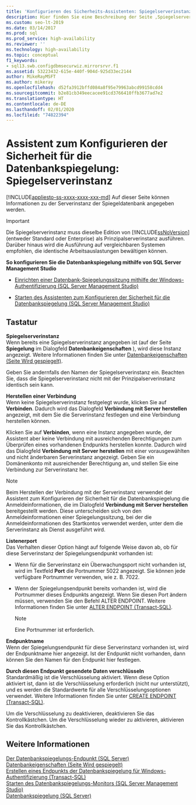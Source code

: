```yaml
---
title: 'Konfigurieren des Sicherheits-Assistenten: Spiegelserverinstanz'
description: Hier finden Sie eine Beschreibung der Seite ‚Spiegelserverinstanz‘ des Assistenten zum Konfigurieren der Sicherheit für die Datenbankspiegelung in SQL Server Management Studio.
ms.custom: seo-lt-2019
ms.date: 03/14/2017
ms.prod: sql
ms.prod_service: high-availability
ms.reviewer: ''
ms.technology: high-availability
ms.topic: conceptual
f1_keywords:
- sql13.swb.configdbmsecurwiz.mirrorsrvr.f1
ms.assetid: 53223432-615e-440f-904d-925d33ec2144
author: MikeRayMSFT
ms.author: mikeray
ms.openlocfilehash: d52fa3912bffd084a8f95e79963abcd99158cdd4
ms.sourcegitcommit: b2e81cb349eecacee91cd3766410ffb3677ad7e2
ms.translationtype: HT
ms.contentlocale: de-DE
ms.lasthandoff: 02/01/2020
ms.locfileid: "74822394"
---
```

# <a name="configure-database-mirrroing-security-wizard-mirror-server-instance"></a>Assistent zum Konfigurieren der Sicherheit für die Datenbankspiegelung: Spiegelserverinstanz
[!INCLUDE[appliesto-ss-xxxx-xxxx-xxx-md](../../includes/appliesto-ss-xxxx-xxxx-xxx-md.md)]
  Auf dieser Seite können Informationen zu der Serverinstanz der Spiegeldatenbank angegeben werden.  
  
> [!IMPORTANT]  
>  Die Spiegelserverinstanz muss dieselbe Edition von [!INCLUDE[ssNoVersion](../../includes/ssnoversion-md.md)](entweder Standard oder Enterprise) als Prinzipalserverinstanz ausführen. Darüber hinaus wird die Ausführung auf vergleichbaren Systemen empfohlen, die identische Arbeitsauslastungen bewältigen können.  
  
 **So konfigurieren Sie die Datenbankspiegelung mithilfe von SQL Server Management Studio**  
  
-   [Einrichten einer Datenbank-Spiegelungssitzung mithilfe der Windows-Authentifizierung &#40;SQL Server Management Studio&#41;](../../database-engine/database-mirroring/establish-database-mirroring-session-windows-authentication.md)  
  
-   [Starten des Assistenten zum Konfigurieren der Sicherheit für die Datenbankspiegelung &#40;SQL Server Management Studio&#41;](../../database-engine/database-mirroring/start-the-configuring-database-mirroring-security-wizard.md)  
  
## <a name="options"></a>Tastatur  
 **Spiegelserverinstanz**  
 Wenn bereits eine Spiegelserverinstanz angegeben ist (auf der Seite **Spiegelung** im Dialogfeld **Datenbankeigenschaften** ), wird diese Instanz angezeigt. Weitere Informationen finden Sie unter [Datenbankeigenschaften &#40;Seite Wird gespiegelt&#41;](../../relational-databases/databases/database-properties-mirroring-page.md).  
  
 Geben Sie andernfalls den Namen der Spiegelserverinstanz ein. Beachten Sie, dass die Spiegelserverinstanz nicht mit der Prinzipalserverinstanz identisch sein kann.  
  
 **Herstellen einer Verbindung**  
 Wenn keine Spiegelserverinstanz festgelegt wurde, klicken Sie auf **Verbinden**. Dadurch wird das Dialogfeld **Verbindung mit Server herstellen** angezeigt, mit dem Sie die Serverinstanz festlegen und eine Verbindung herstellen können.  
  
 Klicken Sie auf **Verbinden**, wenn eine Instanz angegeben wurde, der Assistent aber keine Verbindung mit ausreichenden Berechtigungen zum Überprüfen eines vorhandenen Endpunkts herstellen konnte. Dadurch wird das Dialogfeld **Verbindung mit Server herstellen** mit einer vorausgewählten und nicht änderbaren Serverinstanz angezeigt. Geben Sie ein Domänenkonto mit ausreichender Berechtigung an, und stellen Sie eine Verbindung zur Serverinstanz her.  
  
> [!NOTE]  
>  Beim Herstellen der Verbindung mit der Serverinstanz verwendet der Assistent zum Konfigurieren der Sicherheit für die Datenbankspiegelung die Anmeldeinformationen, die im Dialogfeld **Verbindung mit Server herstellen** bereitgestellt werden. Diese unterscheiden sich von den Anmeldeinformationen einer Spiegelungssitzung, bei der die Anmeldeinformationen des Startkontos verwendet werden, unter dem die Serverinstanz als Dienst ausgeführt wird.  
  
 **Listenerport**  
 Das Verhalten dieser Option hängt auf folgende Weise davon ab, ob für diese Serverinstanz der Spiegelungsendpunkt vorhanden ist:  
  
-   Wenn für die Serverinstanz ein Überwachungsport nicht vorhanden ist, wird im Textfeld **Port** die Portnummer 5022 angezeigt. Sie können jede verfügbare Portnummer verwenden, wie z. B. 7022.  
  
-   Wenn der Spiegelungsendpunkt bereits vorhanden ist, wird die Portnummer dieses Endpunkts angezeigt. Wenn Sie diesen Port ändern müssen, verwenden Sie den Befehl ALTER ENDPOINT. Weitere Informationen finden Sie unter [ALTER ENDPOINT &#40;Transact-SQL&#41;](../../t-sql/statements/alter-endpoint-transact-sql.md).  
  
    > [!NOTE]  
    >  Eine Portnummer ist erforderlich.  
  
 **Endpunktname**  
 Wenn der Spiegelungsendpunkt für diese Serverinstanz vorhanden ist, wird der Endpunktname hier angezeigt. Ist der Endpunkt nicht vorhanden, dann können Sie den Namen für den Endpunkt hier festlegen.  
  
 **Durch diesen Endpunkt gesendete Daten verschlüsseln**  
 Standardmäßig ist die Verschlüsselung aktiviert. Wenn diese Option aktiviert ist, dann ist die Verschlüsselung erforderlich (nicht nur unterstützt), und es werden die Standardwerte für alle Verschlüsselungsoptionen verwendet. Weitere Informationen finden Sie unter [CREATE ENDPOINT &#40;Transact-SQL&#41;](../../t-sql/statements/create-endpoint-transact-sql.md).  
  
 Um die Verschlüsselung zu deaktivieren, deaktivieren Sie das Kontrollkästchen. Um die Verschlüsselung wieder zu aktivieren, aktivieren Sie das Kontrollkästchen.  
  
## <a name="see-also"></a>Weitere Informationen  
 [Der Datenbankspiegelungs-Endpunkt &#40;SQL Server&#41;](../../database-engine/database-mirroring/the-database-mirroring-endpoint-sql-server.md)   
 [Datenbankeigenschaften &#40;Seite Wird gespiegelt&#41;](../../relational-databases/databases/database-properties-mirroring-page.md)   
 [Erstellen eines Endpunkts der Datenbankspiegelung für Windows-Authentifizierung (Transact-SQL)](../../database-engine/database-mirroring/create-a-database-mirroring-endpoint-for-windows-authentication-transact-sql.md)   
 [Starten des Datenbankspiegelungs-Monitors &#40;SQL Server Management Studio&#41;](../../database-engine/database-mirroring/start-database-mirroring-monitor-sql-server-management-studio.md)   
 [Datenbankspiegelung &#40;SQL Server&#41;](../../database-engine/database-mirroring/database-mirroring-sql-server.md)  
  
  
